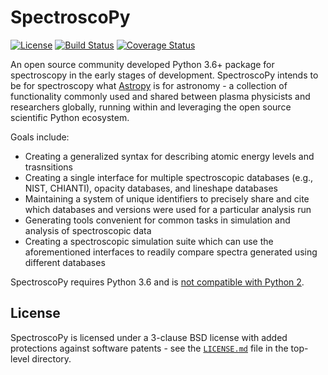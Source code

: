 # SpectroscoPy
[![License](https://img.shields.io/badge/License-BSD%203--Clause-blue.svg)](./LICENSE.md)
[![Build Status](https://travis-ci.org/PlasmaPy/PlasmaPy.svg?branch=master)](https://travis-ci.org/PlasmaPy/PlasmaPy)
[![Coverage Status](https://coveralls.io/repos/github/PlasmaPy/PlasmaPy/badge.svg?branch=master)](https://coveralls.io/github/PlasmaPy/PlasmaPy?branch=master)

An open source community developed Python 3.6+ package for spectroscopy in 
the early stages of development. SpectroscoPy intends to be for spectroscopy what
[Astropy](https://github.com/astropy/astropy) is for astronomy - a 
collection of functionality commonly used and shared between plasma physicists 
and researchers globally, running within and leveraging the open source 
scientific Python ecosystem. 

Goals include:
* Creating a generalized syntax for describing atomic energy levels and trasnsitions
* Creating a single interface for multiple spectroscopic databases (e.g., NIST, CHIANTI), opacity databases, and lineshape databases
* Maintaining a system of unique identifiers to precisely share and cite which databases and versions were used for a particular analysis run
* Generating tools convenient for common tasks in simulation and analysis of spectroscopic data
* Creating a spectroscopic simulation suite which can use the aforementioned interfaces to readily compare spectra generated using different databases


SpectroscoPy requires Python 3.6 and is
[not compatible with Python 2](https://pythonclock.org/).

## License

SpectroscoPy is licensed under a 3-clause BSD license with added protections
against software patents - see the [``LICENSE.md``](LICENSE.md) file in
the top-level directory.

